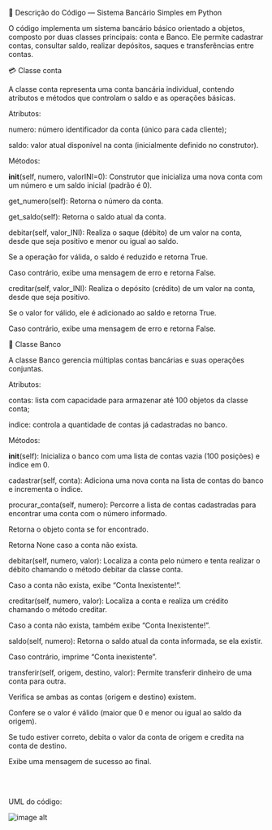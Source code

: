 🧾 Descrição do Código — Sistema Bancário Simples em Python

O código implementa um sistema bancário básico orientado a objetos, composto por duas classes principais: conta e Banco.
Ele permite cadastrar contas, consultar saldo, realizar depósitos, saques e transferências entre contas.

💳 Classe conta

A classe conta representa uma conta bancária individual, contendo atributos e métodos que controlam o saldo e as operações básicas.

Atributos:

numero: número identificador da conta (único para cada cliente);

saldo: valor atual disponível na conta (inicialmente definido no construtor).

Métodos:

__init__(self, numero, valorINI=0):
Construtor que inicializa uma nova conta com um número e um saldo inicial (padrão é 0).

get_numero(self):
Retorna o número da conta.

get_saldo(self):
Retorna o saldo atual da conta.

debitar(self, valor_INI):
Realiza o saque (débito) de um valor na conta, desde que seja positivo e menor ou igual ao saldo.

Se a operação for válida, o saldo é reduzido e retorna True.

Caso contrário, exibe uma mensagem de erro e retorna False.

creditar(self, valor_INI):
Realiza o depósito (crédito) de um valor na conta, desde que seja positivo.

Se o valor for válido, ele é adicionado ao saldo e retorna True.

Caso contrário, exibe uma mensagem de erro e retorna False.

🏦 Classe Banco

A classe Banco gerencia múltiplas contas bancárias e suas operações conjuntas.

Atributos:

contas: lista com capacidade para armazenar até 100 objetos da classe conta;

indice: controla a quantidade de contas já cadastradas no banco.

Métodos:

__init__(self):
Inicializa o banco com uma lista de contas vazia (100 posições) e índice em 0.

cadastrar(self, conta):
Adiciona uma nova conta na lista de contas do banco e incrementa o índice.

procurar_conta(self, numero):
Percorre a lista de contas cadastradas para encontrar uma conta com o número informado.

Retorna o objeto conta se for encontrado.

Retorna None caso a conta não exista.

debitar(self, numero, valor):
Localiza a conta pelo número e tenta realizar o débito chamando o método debitar da classe conta.

Caso a conta não exista, exibe “Conta Inexistente!”.

creditar(self, numero, valor):
Localiza a conta e realiza um crédito chamando o método creditar.

Caso a conta não exista, também exibe “Conta Inexistente!”.

saldo(self, numero):
Retorna o saldo atual da conta informada, se ela existir.

Caso contrário, imprime “Conta inexistente”.

transferir(self, origem, destino, valor):
Permite transferir dinheiro de uma conta para outra.

Verifica se ambas as contas (origem e destino) existem.

Confere se o valor é válido (maior que 0 e menor ou igual ao saldo da origem).

Se tudo estiver correto, debita o valor da conta de origem e credita na conta de destino.

Exibe uma mensagem de sucesso ao final.


<br />
<br />
    
UML do código:

![image alt](https://github.com/CaueSales9/POO-Programacao-Orientada-a-Objetos-/blob/22cb00958ce90fdc24d3599381c2d245aa2756e4/POO%20AULA%20006/uml%20de%20um%20banco%20e%20conta.png)

